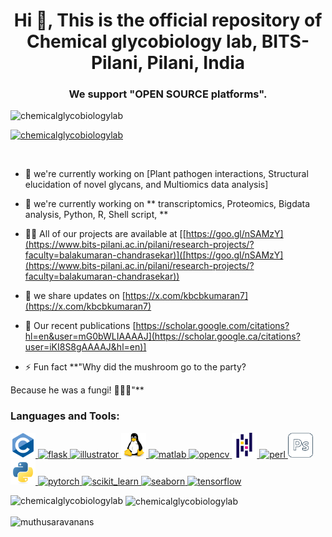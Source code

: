 <h1 align="center">Hi 👋, This is the official repository of Chemical glycobiology lab, BITS-Pilani, Pilani, India</h1>
<h3 align="center">We support "OPEN SOURCE platforms".</h3>

<p align="left"> <img src="https://komarev.com/ghpvc/?username=chemicalglycobiologylab&label=Profile%20views&color=0e75b6&style=flat" alt="chemicalglycobiologylab" /> </p>

<p align="left"> <a href="https://github.com/ryo-ma/github-profile-trophy"><img src="https://github-profile-trophy.vercel.app/?username=chemicalglycobiologylab" alt="chemicalglycobiologylab" /></a> </p>

<p align="left"> <a href="https://twitter.com/" target="blank"><img src="https://img.shields.io/twitter/follow/?logo=twitter&style=for-the-badge" alt="" /></a> </p>

- 🔭 we're currently working on [Plant pathogen interactions, Structural elucidation of novel glycans, and Multiomics data analysis]

- 🌱 we're currently working on  ** transcriptomics, Proteomics, Bigdata analysis, Python, R, Shell script, **

- 👨‍💻 All of our projects are available at [[https://goo.gl/nSAMzY](https://www.bits-pilani.ac.in/pilani/research-projects/?faculty=balakumaran-chandrasekar)]([https://goo.gl/nSAMzY](https://www.bits-pilani.ac.in/pilani/research-projects/?faculty=balakumaran-chandrasekar))

- 📝 we share updates on [https://x.com/kbcbkumaran7](https://x.com/kbcbkumaran7)

- 📄 Our recent publications [https://scholar.google.com/citations?hl=en&user=mG0bWLIAAAAJ](https://scholar.google.ca/citations?user=iKI8S8gAAAAJ&hl=en)]

- ⚡ Fun fact **"Why did the mushroom go to the party?

Because he was a fungi! 🍄🎉😄"**


<h3 align="left">Languages and Tools:</h3>
<p align="left"> <a href="https://www.cprogramming.com/" target="_blank" rel="noreferrer"> <img src="https://raw.githubusercontent.com/devicons/devicon/master/icons/c/c-original.svg" alt="c" width="40" height="40"/> </a> <a href="https://flask.palletsprojects.com/" target="_blank" rel="noreferrer"> <img src="https://www.vectorlogo.zone/logos/pocoo_flask/pocoo_flask-icon.svg" alt="flask" width="40" height="40"/> </a> <a href="https://www.adobe.com/in/products/illustrator.html" target="_blank" rel="noreferrer"> <img src="https://www.vectorlogo.zone/logos/adobe_illustrator/adobe_illustrator-icon.svg" alt="illustrator" width="40" height="40"/> </a> <a href="https://www.linux.org/" target="_blank" rel="noreferrer"> <img src="https://raw.githubusercontent.com/devicons/devicon/master/icons/linux/linux-original.svg" alt="linux" width="40" height="40"/> </a> <a href="https://www.mathworks.com/" target="_blank" rel="noreferrer"> <img src="https://upload.wikimedia.org/wikipedia/commons/2/21/Matlab_Logo.png" alt="matlab" width="40" height="40"/> </a> <a href="https://opencv.org/" target="_blank" rel="noreferrer"> <img src="https://www.vectorlogo.zone/logos/opencv/opencv-icon.svg" alt="opencv" width="40" height="40"/> </a> <a href="https://pandas.pydata.org/" target="_blank" rel="noreferrer"> <img src="https://raw.githubusercontent.com/devicons/devicon/2ae2a900d2f041da66e950e4d48052658d850630/icons/pandas/pandas-original.svg" alt="pandas" width="40" height="40"/> </a> <a href="https://www.perl.org/" target="_blank" rel="noreferrer"> <img src="https://api.iconify.design/logos-perl.svg" alt="perl" width="40" height="40"/> </a> <a href="https://www.photoshop.com/en" target="_blank" rel="noreferrer"> <img src="https://raw.githubusercontent.com/devicons/devicon/master/icons/photoshop/photoshop-line.svg" alt="photoshop" width="40" height="40"/> </a> <a href="https://www.python.org" target="_blank" rel="noreferrer"> <img src="https://raw.githubusercontent.com/devicons/devicon/master/icons/python/python-original.svg" alt="python" width="40" height="40"/> </a> <a href="https://pytorch.org/" target="_blank" rel="noreferrer"> <img src="https://www.vectorlogo.zone/logos/pytorch/pytorch-icon.svg" alt="pytorch" width="40" height="40"/> </a> <a href="https://scikit-learn.org/" target="_blank" rel="noreferrer"> <img src="https://upload.wikimedia.org/wikipedia/commons/0/05/Scikit_learn_logo_small.svg" alt="scikit_learn" width="40" height="40"/> </a> <a href="https://seaborn.pydata.org/" target="_blank" rel="noreferrer"> <img src="https://seaborn.pydata.org/_images/logo-mark-lightbg.svg" alt="seaborn" width="40" height="40"/> </a> <a href="https://www.tensorflow.org" target="_blank" rel="noreferrer"> <img src="https://www.vectorlogo.zone/logos/tensorflow/tensorflow-icon.svg" alt="tensorflow" width="40" height="40"/> </a> </p>

<p><img align="left" src="https://github-readme-stats.vercel.app/api/top-langs?username=chemicalglycobiologylab&show_icons=true&locale=en&layout=compact" alt="chemicalglycobiologylab" /></p>

<p>&nbsp;<img align="center" src="https://github-readme-stats.vercel.app/api?username=chemicalglycobiologylab&show_icons=true&locale=en" alt="chemicalglycobiologylab" /></p>

<p><img align="center" src="https://github-readme-streak-stats.herokuapp.com/?user=chemicalglycobiologylabs&" alt="muthusaravanans" /></p>

